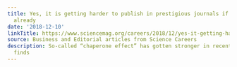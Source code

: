 ```yaml
---
title: Yes, it is getting harder to publish in prestigious journals if you haven’t
  already
date: '2018-12-10'
linkTitle: https://www.sciencemag.org/careers/2018/12/yes-it-getting-harder-publish-prestigious-journals-if-you-haven-t-already
source: Business and Editorial articles from Science Careers
description: So-called “chaperone effect” has gotten stronger in recent years, study
  finds
---
```

